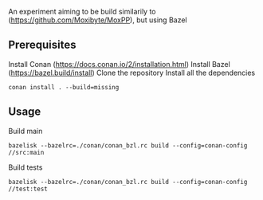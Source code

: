 An experiment aiming to be build similarily to (https://github.com/Moxibyte/MoxPP), but using Bazel

## Prerequisites

Install Conan (https://docs.conan.io/2/installation.html)
Install Bazel (https://bazel.build/install)
Clone the repository
Install all the dependencies

    conan install . --build=missing

## Usage

Build main

    bazelisk --bazelrc=./conan/conan_bzl.rc build --config=conan-config //src:main

Build tests

    bazelisk --bazelrc=./conan/conan_bzl.rc build --config=conan-config //test:test

